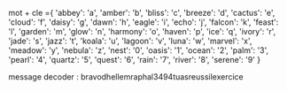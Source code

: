 mot + cle ={
    'abbey': 'a', 'amber': 'b', 'bliss': 'c', 'breeze': 'd', 'cactus': 'e', 
    'cloud': 'f', 'daisy': 'g', 'dawn': 'h', 'eagle': 'i', 'echo': 'j', 
    'falcon': 'k', 'feast': 'l', 'garden': 'm', 'glow': 'n', 'harmony': 'o', 
    'haven': 'p', 'ice': 'q', 'ivory': 'r', 'jade': 's', 'jazz': 't', 
    'koala': 'u', 'lagoon': 'v', 'luna': 'w', 'marvel': 'x', 'meadow': 'y', 
    'nebula': 'z', 'nest': '0', 'oasis': '1', 'ocean': '2', 'palm': '3', 
    'pearl': '4', 'quartz': '5', 'quest': '6', 'rain': '7', 'river': '8', 
    'serene': '9'
}

message decoder : bravodhellemraphal3494tuasreussilexercice
